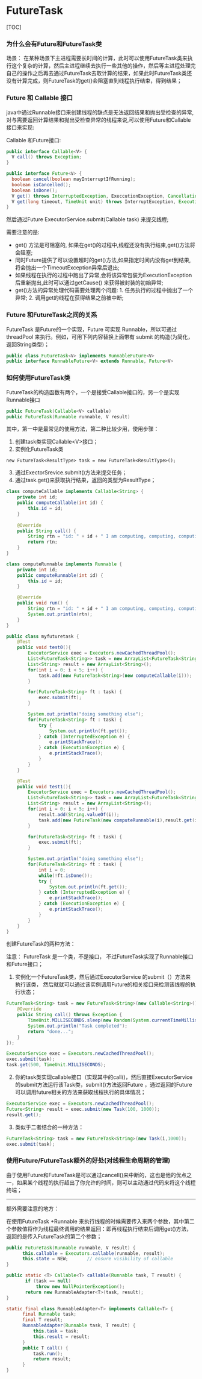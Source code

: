 # FutureTask

[TOC]

### 为什么会有Future和FutureTask类

场景： 在某种场景下主进程需要长时间的计算，此时可以使用FutureTask类来执行这个复杂的计算，然后主进程继续去执行一些其他的操作，然后等主进程处理完自己的操作之后再去通过FutureTask去取计算的结果，如果此时FutureTask类还没有计算完成，则FutureTask的get()会阻塞直到线程执行结束，得到结果；

### Future 和 Callable 接口

java中通过Runnable接口来创建线程的缺点是无法返回结果和抛出受检查的异常, 对与需要返回计算结果和抛出受检查异常的线程来说,可以使用Future和Callable接口来实现:

Callable 和Future接口:

```java
public interface Callable<V> {
  V call() throws Exception;
}

public interface Future<V> {
  boolean cancel(boolean mayInterruptIfRunning);
  boolean isCancelled();
  boolean isDone();
  V get() throws InterruptedException, ExeccutionException, CancellationException;
  V get(long timeout, TimeUnit unit) throws InterruptException, ExecutionException,CalcellationException, TimeoutExeception;	//设置超时的get()方法;
}
```

然后通过Future<T> ExecutorService.submit(Callable<T> task) 来提交线程;

需要注意的是: 

- get() 方法是可阻塞的, 如果在get()的过程中,线程还没有执行结束,get()方法将会阻塞;
- 同时Future提供了可以设置超时的get()方法,如果指定时间内没有get到结果,将会抛出一个TimeoutException异常后退出;
- 如果线程在执行的过程中跑出了异常,会将该异常包装为ExecutionException后重新抛出,此时可以通过getCause() 来获得被封装的初始异常;
- get()方法的异常处理代码需要处理两个问题: 1. 任务执行的过程中抛出了一个异常; 2. 调用get的线程在获得结果之前被中断;

### Future 和FutureTask之间的关系

 FutureTask 是Future的一个实现，Future 可实现 Runnable，所以可通过 threadPool 来执行。例如，可用下列内容替换上面带有 submit 的构造(为简化，返回String类型)；

```java
public class FutureTask<V> implements RunnableFuture<V> 
public interface RunnableFuture<V> extends Runnable, Future<V>
```

### 如何使用FutureTask类

FutureTask的构造函数有两个，一个是接受Callable接口的，另一个是实现Runnable接口

```java
public FutureTask(Callable<V> callable)  
public FutureTask(Runnable runnable, V result)
```

其中，第一中是最常见的使用方法，第二种比较少用，使用步骤：

1. 创建task类实现Callable\<V\>接口；
2. 实例化FutureTask类

```
new FutureTask<ResultType> task = new FutureTask<ResultType>();
```

3. 通过ExectorSrevice.submit()方法来提交任务；
4. 通过task.get()来获取执行结果，返回的类型为ResultType；

```java
class computeCallable implements Callable<String> {
    private int id;
    public computeCallable(int id) {
        this.id = id;
    }
    
    @Override
    public String call() {
        String rtn = "id: " + id + " I am computing, computing, computingtingting....";
        return rtn;
    }
}

class computeRunnable implements Runnable {
    private int id;
    public computeRunnable(int id) {
        this.id = id;
    }

    @Override
    public void run() {
        String rtn = "id: " + id + " I am computing, computing, computingtingting....";
        System.out.println(rtn);
    }
}

public class myfuturetask {
    @Test
    public void test0(){
        ExecutorService exec = Executors.newCachedThreadPool();
        List<FutureTask<String>> task = new ArrayList<FutureTask<String>>();
        List<String> result = new ArrayList<String>();
        for(int i = 0; i < 5; i++) {
            task.add(new FutureTask<String>(new computeCallable(i)));
        }

        for(FutureTask<String> ft : task) {
            exec.submit(ft);
        }

        System.out.println("doing something else");
        for(FutureTask<String> ft : task) {
            try {
                System.out.println(ft.get());
            } catch (InterruptedException e) {
                e.printStackTrace();
            } catch (ExecutionException e) {
                e.printStackTrace();
            }
        }
    }

    @Test
    public void test1(){
        ExecutorService exec = Executors.newCachedThreadPool();
        List<FutureTask<String>> task = new ArrayList<FutureTask<String>>();
        List<String> result = new ArrayList<String>();
        for(int i = 0; i < 5; i++) {
            result.add(String.valueOf(i));
            task.add(new FutureTask(new computeRunnable(i),result.get(i)));
        }

        for(FutureTask<String> ft : task) {
            exec.submit(ft);
        }

        System.out.println("doing something else");
        for(FutureTask<String> ft : task) {
            int i = 0;
            while(!ft.isDone());
            try {
                System.out.println(ft.get());
            } catch (InterruptedException e) {
                e.printStackTrace();
            } catch (ExecutionException e) {
                e.printStackTrace();
            }
        }
    }
}
```

创建FutureTask的两种方法：

注意： FutureTask 是一个类，不是接口， 不过FutureTask实现了Runnable接口和Future接口；

1. 实例化一个FutureTask类，然后通过ExecutorService 的submit（）方法来执行该类， 然后就就可以通过该实例调用Future的相关接口来检测该线程的执行状态；

```java
FutureTask<String> task = new FutureTask<String>(new Callable<String>() {
    @Override
    public String call() throws Exception {
        TimeUnit.MILLISECONDS.sleep(new Random(System.currentTimeMillis()).nextInt(10)*100);
        System.out.println("Task completed");
        return "done...";
    }
});

ExecutorService exec = Executors.newCachedThreadPool();
exec.submit(task);
task.get(500, TimeUnit.MILLISECONDS);
```

2. 你的task类实现callable接口（实现其中的call()，然后直接ExecutorService的submit方法运行该Task类，submit()方法返回Future<T> ，通过返回的Future 可以调用future相关的方法来获取线程执行的具体情况；

```java
ExecutorService exec = Executors.newCachedThreadPool();
Future<String> result = exec.submit(new Task(100, 1000));
result.get();
```

3. 类似于二者结合的一种方法：

```java
FutureTask<String> task = new FutureTask<String>(new Task(i,1000));
exec.submit(task);
```

### 使用Future/FutureTask额外的好处(对线程生命周期的管理)

由于使用Future和FutureTask是可以通过cancell()来中断的，这也是他的优点之一，如果某个线程的执行超出了你允许的时间，则可以主动通过代码来将这个线程终端；

---

额外需要注意的地方：

在使用FutureTask +Runnable 来执行线程的时候需要传入来两个参数，其中第二个参数值将作为线程最终调用的结果返回：即再线程执行结束后调用get()方法，返回的是传入FutureTask的第二个参数；

```java
public FutureTask(Runnable runnable, V result) {  
      this.callable = Executors.callable(runnable, result);  
      this.state = NEW;       // ensure visibility of callable  
}  
```

```java
public static <T> Callable<T> callable(Runnable task, T result) {  
       if (task == null)  
           throw new NullPointerException();  
       return new RunnableAdapter<T>(task, result);  
}  
```

```java
static final class RunnableAdapter<T> implements Callable<T> {  
      final Runnable task;  
      final T result;  
      RunnableAdapter(Runnable task, T result) {  
          this.task = task;  
          this.result = result;  
      }  
      public T call() {  
          task.run();  
          return result;  
      }  
}  
```

